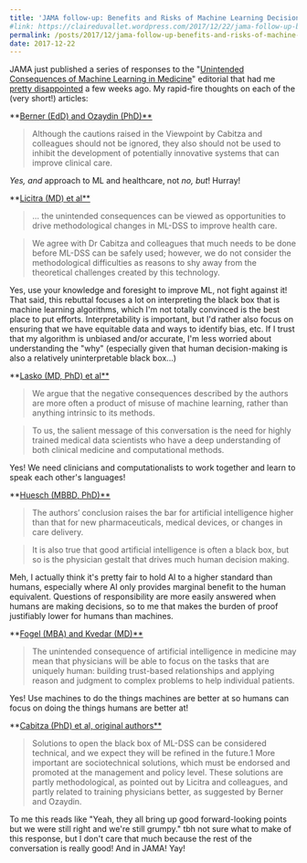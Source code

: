 ```yaml
---
title: 'JAMA follow-up: Benefits and Risks of Machine Learning Decision Support Systems'
#link: https://claireduvallet.wordpress.com/2017/12/22/jama-follow-up-benefits-and-risks-of-machine-learning-decision-support-systems/
permalink: /posts/2017/12/jama-follow-up-benefits-and-risks-of-machine-learning-decision-support-systems
date: 2017-12-22
---
```



JAMA just published a series of responses to the "[Unintended Consequences of Machine Learning in Medicine](https://jamanetwork.com/journals/jama/fullarticle/2645762)" editorial that had me [pretty disappointed](https://claireduvallet.wordpress.com/2017/08/30/robots-arent-taking-doctors-jobs-and-its-okay-to-be-worried-they-might/) a few weeks ago. My rapid-fire thoughts on each of the (very short!) articles:  

**[Berner (EdD) and Ozaydin (PhD)**](https://jamanetwork.com/journals/jama/fullarticle/2666494)

> Although the cautions raised in the Viewpoint by Cabitza and colleagues should not be ignored, they also should not be used to inhibit the development of potentially innovative systems that can improve clinical care.

_Yes, and_ approach to ML and healthcare, not _no, but_! Hurray!

**[Licitra (MD) et al**](https://jamanetwork.com/journals/jama/fullarticle/2666496)

> ... the unintended consequences can be viewed as opportunities to drive methodological changes in ML-DSS to improve health care.

> We agree with Dr Cabitza and colleagues that much needs to be done before ML-DSS can be safely used; however, we do not consider the methodological difficulties as reasons to shy away from the theoretical challenges created by this technology.

Yes, use your knowledge and foresight to improve ML, not fight against it! That said, this rebuttal focuses a lot on interpreting the black box that is machine learning algorithms, which I'm not totally convinced is the best place to put efforts. Interpretability is important, but I'd rather also focus on ensuring that we have equitable data and ways to identify bias, etc. If I trust that my algorithm is unbiased and/or accurate, I'm less worried about understanding the "why" (especially given that human decision-making is also a relatively uninterpretable black box...)

**[Lasko (MD, PhD) et al**](https://jamanetwork.com/journals/jama/fullarticle/2666495)

> We argue that the negative consequences described by the authors are more often a product of misuse of machine learning, rather than anything intrinsic to its methods.

> To us, the salient message of this conversation is the need for highly trained medical data scientists who have a deep understanding of both clinical medicine and computational methods.

Yes! We need clinicians and computationalists to work together and learn to speak each other's languages!

**[Huesch (MBBD, PhD)**](https://jamanetwork.com/journals/jama/fullarticle/2666492)

> The authors’ conclusion raises the bar for artificial intelligence higher than that for new pharmaceuticals, medical devices, or changes in care delivery.

> It is also true that good artificial intelligence is often a black box, but so is the physician gestalt that drives much human decision making.

Meh, I actually think it's pretty fair to hold AI to a higher standard than humans, especially where AI only provides marginal benefit to the human equivalent. Questions of responsibility are more easily answered when humans are making decisions, so to me that makes the burden of proof justifiably lower for humans than machines.

**[Fogel (MBA) and Kvedar (MD)**](https://jamanetwork.com/journals/jama/fullarticle/2666493)

> The unintended consequence of artificial intelligence in medicine may mean that physicians will be able to focus on the tasks that are uniquely human: building trust-based relationships and applying reason and judgment to complex problems to help individual patients.

Yes! Use machines to do the things machines are better at so humans can focus on doing the things humans are better at!

**[Cabitza (PhD) et al, original authors**](https://jamanetwork.com/journals/jama/fullarticle/2666499)

> Solutions to open the black box of ML-DSS can be considered technical, and we expect they will be refined in the future.1 More important are sociotechnical solutions, which must be endorsed and promoted at the management and policy level. These solutions are partly methodological, as pointed out by Licitra and colleagues, and partly related to training physicians better, as suggested by Berner and Ozaydin.

To me this reads like "Yeah, they all bring up good forward-looking points but we were still right and we're still grumpy." tbh not sure what to make of this response, but I don't care that much because the rest of the conversation is really good! And in JAMA! Yay!
